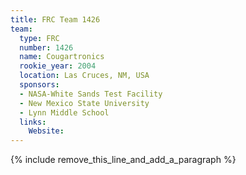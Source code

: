 ```yaml
---
title: FRC Team 1426
team:
  type: FRC
  number: 1426
  name: Cougartronics
  rookie_year: 2004
  location: Las Cruces, NM, USA
  sponsors:
  - NASA-White Sands Test Facility
  - New Mexico State University
  - Lynn Middle School
  links:
    Website:
---
```


{% include remove_this_line_and_add_a_paragraph %}